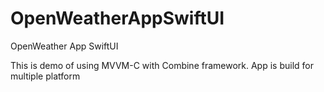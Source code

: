 # OpenWeatherAppSwiftUI
OpenWeather App SwiftUI

This is demo of using MVVM-C with Combine framework. App is build for multiple platform
